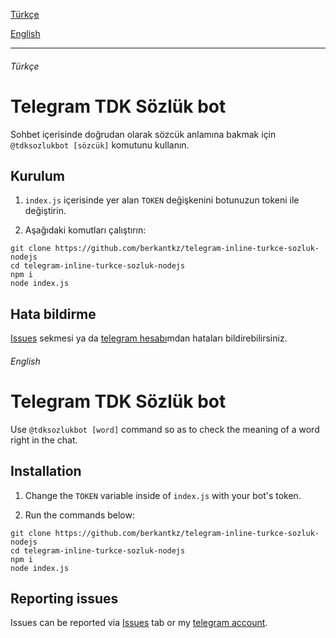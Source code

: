 [Türkçe](#türkçe)

[English](#english)

---

###### Türkçe

# Telegram TDK Sözlük bot

Sohbet içerisinde doğrudan olarak sözcük anlamına bakmak için ```@tdksozlukbot [sözcük]``` komutunu kullanın.

## Kurulum

1. ```index.js``` içerisinde yer alan ```TOKEN``` değişkenini botunuzun tokeni ile değiştirin.

2. Aşağıdaki komutları çalıştırın:
```console
git clone https://github.com/berkantkz/telegram-inline-turkce-sozluk-nodejs
cd telegram-inline-turkce-sozluk-nodejs
npm i
node index.js
```

## Hata bildirme
[Issues](https://github.com/berkantkz/telegram-inline-turkce-sozluk-nodejs/issues) sekmesi ya da [telegram hesabı](https://t.me/berkantkz)mdan hataları bildirebilirsiniz.

###### English

# Telegram TDK Sözlük bot

Use ```@tdksozlukbot [word]``` command so as to check the meaning of a word right in the chat.

## Installation

1. Change the ```TOKEN``` variable inside of ```index.js``` with your bot's token.

2. Run the commands below:
```console
git clone https://github.com/berkantkz/telegram-inline-turkce-sozluk-nodejs
cd telegram-inline-turkce-sozluk-nodejs
npm i
node index.js
```

## Reporting issues
Issues can be reported via [Issues](https://github.com/berkantkz/telegram-inline-turkce-sozluk-nodejs/issues) tab or my [telegram account](https://t.me/berkantkz).
